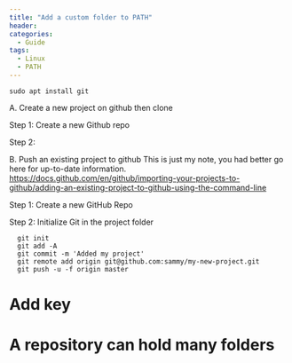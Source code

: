```yaml
---
title: "Add a custom folder to PATH"
header:
categories:
  - Guide
tags:
  - Linux  
  - PATH
---
```


```
sudo apt install git
```

A. Create a new project on github then clone

Step 1: Create a new Github repo

Step 2: 



B. Push an existing project to github
This is just my note, you had better go here for up-to-date information.
https://docs.github.com/en/github/importing-your-projects-to-github/adding-an-existing-project-to-github-using-the-command-line

Step 1: Create a new GitHub Repo

Step 2: Initialize Git in the project folder
```shell
  git init
  git add -A
  git commit -m 'Added my project'
  git remote add origin git@github.com:sammy/my-new-project.git
  git push -u -f origin master
```

# Add key

# A repository can hold many folders

